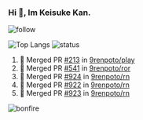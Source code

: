 ### Hi 👋, Im Keisuke Kan.

<!--
**9renpoto/9renpoto** is a ✨ _special_ ✨ repository because its `README.md` (this file) appears on your GitHub profile.

Here are some ideas to get you started:

- 🔭 I’m currently working on ...
- 🌱 I’m currently learning ...
- 👯 I’m looking to collaborate on ...
- 🤔 I’m looking for help with ...
- 💬 Ask me about ...
- 📫 How to reach me: ...
- 😄 Pronouns: ...
- ⚡ Fun fact: ...
-->

![follow](https://img.shields.io/github/followers/9renpoto?label=Follow&style=social)

![Top Langs](https://github-readme-stats.vercel.app/api/top-langs/?username=9renpoto&hide=html&layout=compact)
![status](https://github-readme-stats.vercel.app/api?username=9renpoto&show_icons=true&count_private=true&hide=issues,contribs)

<!--START_SECTION:activity-->
1. 🎉 Merged PR [#213](https://github.com/9renpoto/play/pull/213) in [9renpoto/play](https://github.com/9renpoto/play)
2. 🎉 Merged PR [#541](https://github.com/9renpoto/ror/pull/541) in [9renpoto/ror](https://github.com/9renpoto/ror)
3. 🎉 Merged PR [#924](https://github.com/9renpoto/rn/pull/924) in [9renpoto/rn](https://github.com/9renpoto/rn)
4. 🎉 Merged PR [#922](https://github.com/9renpoto/rn/pull/922) in [9renpoto/rn](https://github.com/9renpoto/rn)
5. 🎉 Merged PR [#923](https://github.com/9renpoto/rn/pull/923) in [9renpoto/rn](https://github.com/9renpoto/rn)
<!--END_SECTION:activity-->

![bonfire](https://steamuserimages-a.akamaihd.net/ugc/642122953509701566/B713E72A4007E29A1D2B53919716E2BA9BF237BD/)

